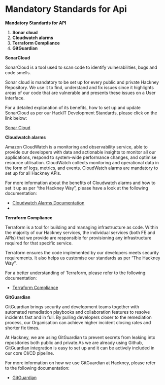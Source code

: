 # Mandatory Standards for Api

**Mandatory Standards for API**

1. **Sonar cloud**
2. **Cloudwatch alarms**
3. **Terraform Compliance**
4. **GitGuardian**

**SonarCloud**

SonarCloud is a tool used to scan code to identify vulnerabilities, bugs and code smells.

Sonar cloud is mandatory to be set up for every public and private Hackney Repository. We use it to find, understand and fix issues since it highlights areas of our code that are vulnerable and presents these issues on a User Interface.

For a detailed explanation of its benefits, how to set up and update SonarCloud as per our HackIT Development Standards, please click on the link below:

[Sonar Cloud](../05-Development%20Lifecycle/06-API%20Practices%20and%20tools/sonarcloud.md)

**Cloudwatch alarms**

Amazon CloudWatch is a monitoring and observability service, able to provide our developers with data and actionable insights to monitor all our applications, respond to system-wide performance changes, and optimise resource utilisation. CloudWatch collects monitoring and operational data in the form of logs, metrics, and events. CloudWatch alarms are mandatory to set up for all Hackney APIs.

For more information about the benefits of Cloudwatch alarms and how to set it up as per  “the Hackney Way”, please have a look at the following documentation:

* [Cloudwatch Alarms Documentation ](../07-DevOps%20practices/Monitoring/cloudwatch-alarms.md)
*

**Terraform Compliance**

Terraform is a tool for building and managing infrastructure as code. Within the majority of our Hackney services, the individual services (both FE and APIs) that we provide are responsible for provisioning any infrastructure required for that specific service.

Terraform ensures  the code implemented by our developers meets security requirements. It also helps us customise our standards as per “The Hackney Way”.

For a better understanding of Terraform, please refer to the following documentation:

* [Terraform Compliance](../05-Development%20Lifecycle/06-API%20Practices%20and%20tools/terraform_compliance.md)

**GitGuardian**

GitGuardian brings security and development teams together with automated remediation playbooks and collaboration features to resolve incidents fast and in full. By pulling developers closer to the remediation process, our Organisation can achieve higher incident closing rates and shorter fix times.

At Hackney, we are using GitGuardian to prevent secrets from leaking into repositories both public and private.As we are already using Github, GitGuardian integration is easy to set up  and it can be actively included in our core CI/CD pipeline.

For more information on how we use GitGuardian at Hackney, please refer to the following documentation:

* [GitGuardian ](../05-Development%20Lifecycle/06-API%20Practices%20and%20tools/gitguardian.md)
